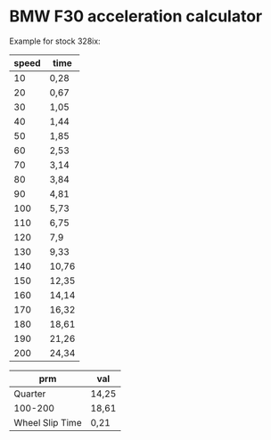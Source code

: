 # BMW F30 acceleration calculator

Example for stock 328ix:

speed| time
------------ | -------------
10      |0,28
20      |0,67
30      |1,05
40      |1,44
50      |1,85
60      |2,53
70      |3,14
80      |3,84
90      |4,81
100     |5,73
110     |6,75
120     |7,9
130     |9,33
140     |10,76
150     |12,35
160     |14,14
170     |16,32
180     |18,61
190     |21,26
200     |24,34

prm | val
------------ | -------------
Quarter |14,25
100-200 |18,61
Wheel Slip Time |0,21
